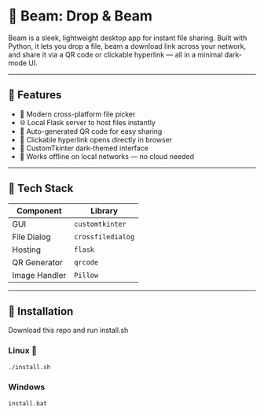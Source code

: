 # 💾 Beam: Drop & Beam

Beam is a sleek, lightweight desktop app for instant file sharing. Built with Python, it lets you drop a file, beam a download link across your network, and share it via a QR code or clickable hyperlink — all in a minimal dark-mode UI.

---

## 🎯 Features

- 📁 Modern cross-platform file picker  
- 🌐 Local Flask server to host files instantly  
- 📲 Auto-generated QR code for easy sharing  
- 🔗 Clickable hyperlink opens directly in browser  
- 🖤 CustomTkinter dark-themed interface  
- 💨 Works offline on local networks — no cloud needed

---

## 🧩 Tech Stack

| Component     | Library            |
|---------------|--------------------|
| GUI           | `customtkinter`    |
| File Dialog   | `crossfiledialog`  |
| Hosting       | `flask`            |
| QR Generator  | `qrcode`           |
| Image Handler | `Pillow`           |

---

## 🚀 Installation

Download this repo and run install.sh

### Linux 🐧

```bash
./install.sh
```

### Windows 
```cmd
install.bat
```
